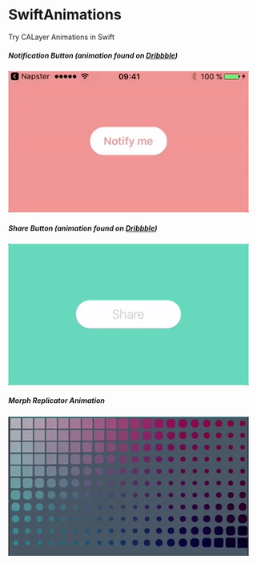 # SwiftAnimations
Try CALayer Animations in Swift

##### Notification Button (animation found on [Dribbble](https://dribbble.com/shots/3072293-Notify-me))

![Notification Button](https://github.com/AbsolutRenal/SwiftAnimations/blob/master/Gifs/NotifyAnim.gif "Notification Button")

##### Share Button (animation found on [Dribbble](https://dribbble.com/shots/1707161-Share-Button-After-Effects-Project-file))
![Share Button](https://github.com/AbsolutRenal/SwiftAnimations/blob/master/Gifs/ShareAnim.gif "Share Button")

##### Morph Replicator Animation
![Morph Animation](https://github.com/AbsolutRenal/SwiftAnimations/blob/master/Gifs/MorphReplicatorAnim.gif "Morph Animation")

